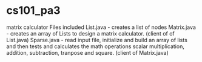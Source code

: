 # cs101_pa3
matrix calculator
Files included
List.java - creates a list of nodes
Matrix.java - creates an array of Lists to design a matrix calculator.
                (client of of List.java)
Sparse.java - read input file, initialize and build an array of lists
            and then tests and calculates the math operations
            scalar multiplication, addition, subtraction, tranpose and square.
            (client of Matrix.java)
